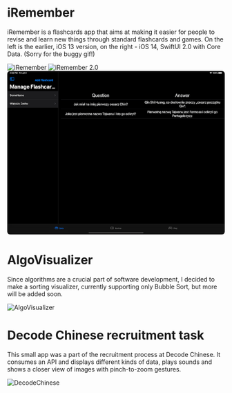 <h1>iRemember</h1>

iRemember is a flashcards app that aims at making it easier for people to revise and learn new things through standard flashcards and games. On the left is the earlier, iOS 13 version, on the right - iOS 14, SwiftUI 2.0 with Core Data. (Sorry for the buggy gif!)

![iRemember](https://github.com/vtech6/iOS-Portfolio/blob/master/Older%20Projects/iRemember.gif?raw=true)
![iRemember 2.0](https://github.com/vtech6/iOS-Portfolio/blob/master/Older%20Projects/iRemember%202.0.gif?raw=true)
![iRemember iPad](https://github.com/vtech6/iOS-Portfolio/blob/master/Older%20Projects/iRemember%20-%20iPad%20DarkMode.png?raw=true)

<h1>AlgoVisualizer</h1>

Since algorithms are a crucial part of software development, I decided to make a sorting visualizer, currently supporting only Bubble Sort, but more will be added soon.

![AlgoVisualizer](https://github.com/vtech6/iOS-Portfolio/blob/master/Older%20Projects/AlgoVisualizerUpdate.gif?raw=true)

<h1>Decode Chinese recruitment task</h1>

This small app was a part of the recruitment process at Decode Chinese. It consumes an API and displays different kinds of data, plays sounds and shows a closer view of images with pinch-to-zoom gestures.

![DecodeChinese](https://github.com/vtech6/iOS-Portfolio/blob/master/DecodeChinese/DecodeChineseGif.gif?raw=true)
